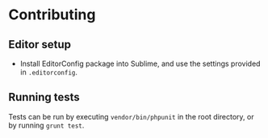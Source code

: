 Contributing
============

## Editor setup

* Install EditorConfig package into Sublime, and use the settings provided in `.editorconfig`.

## Running tests

Tests can be run by executing `vendor/bin/phpunit` in the root directory, or by running `grunt test`.
